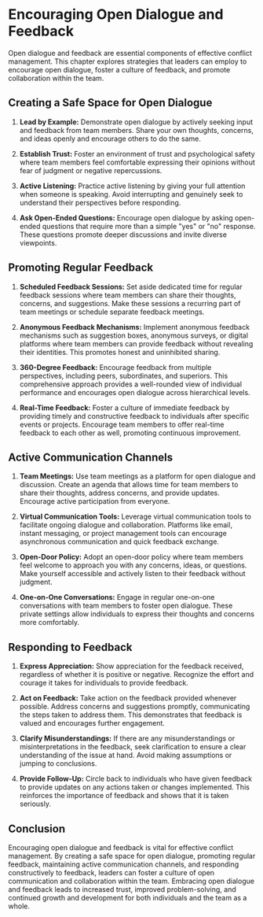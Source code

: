 Encouraging Open Dialogue and Feedback
===============================================

Open dialogue and feedback are essential components of effective conflict management. This chapter explores strategies that leaders can employ to encourage open dialogue, foster a culture of feedback, and promote collaboration within the team.

**Creating a Safe Space for Open Dialogue**
-------------------------------------------

1. **Lead by Example:** Demonstrate open dialogue by actively seeking input and feedback from team members. Share your own thoughts, concerns, and ideas openly and encourage others to do the same.

2. **Establish Trust:** Foster an environment of trust and psychological safety where team members feel comfortable expressing their opinions without fear of judgment or negative repercussions.

3. **Active Listening:** Practice active listening by giving your full attention when someone is speaking. Avoid interrupting and genuinely seek to understand their perspectives before responding.

4. **Ask Open-Ended Questions:** Encourage open dialogue by asking open-ended questions that require more than a simple "yes" or "no" response. These questions promote deeper discussions and invite diverse viewpoints.

**Promoting Regular Feedback**
------------------------------

1. **Scheduled Feedback Sessions:** Set aside dedicated time for regular feedback sessions where team members can share their thoughts, concerns, and suggestions. Make these sessions a recurring part of team meetings or schedule separate feedback meetings.

2. **Anonymous Feedback Mechanisms:** Implement anonymous feedback mechanisms such as suggestion boxes, anonymous surveys, or digital platforms where team members can provide feedback without revealing their identities. This promotes honest and uninhibited sharing.

3. **360-Degree Feedback:** Encourage feedback from multiple perspectives, including peers, subordinates, and superiors. This comprehensive approach provides a well-rounded view of individual performance and encourages open dialogue across hierarchical levels.

4. **Real-Time Feedback:** Foster a culture of immediate feedback by providing timely and constructive feedback to individuals after specific events or projects. Encourage team members to offer real-time feedback to each other as well, promoting continuous improvement.

**Active Communication Channels**
---------------------------------

1. **Team Meetings:** Use team meetings as a platform for open dialogue and discussion. Create an agenda that allows time for team members to share their thoughts, address concerns, and provide updates. Encourage active participation from everyone.

2. **Virtual Communication Tools:** Leverage virtual communication tools to facilitate ongoing dialogue and collaboration. Platforms like email, instant messaging, or project management tools can encourage asynchronous communication and quick feedback exchange.

3. **Open-Door Policy:** Adopt an open-door policy where team members feel welcome to approach you with any concerns, ideas, or questions. Make yourself accessible and actively listen to their feedback without judgment.

4. **One-on-One Conversations:** Engage in regular one-on-one conversations with team members to foster open dialogue. These private settings allow individuals to express their thoughts and concerns more comfortably.

**Responding to Feedback**
--------------------------

1. **Express Appreciation:** Show appreciation for the feedback received, regardless of whether it is positive or negative. Recognize the effort and courage it takes for individuals to provide feedback.

2. **Act on Feedback:** Take action on the feedback provided whenever possible. Address concerns and suggestions promptly, communicating the steps taken to address them. This demonstrates that feedback is valued and encourages further engagement.

3. **Clarify Misunderstandings:** If there are any misunderstandings or misinterpretations in the feedback, seek clarification to ensure a clear understanding of the issue at hand. Avoid making assumptions or jumping to conclusions.

4. **Provide Follow-Up:** Circle back to individuals who have given feedback to provide updates on any actions taken or changes implemented. This reinforces the importance of feedback and shows that it is taken seriously.

**Conclusion**
--------------

Encouraging open dialogue and feedback is vital for effective conflict management. By creating a safe space for open dialogue, promoting regular feedback, maintaining active communication channels, and responding constructively to feedback, leaders can foster a culture of open communication and collaboration within the team. Embracing open dialogue and feedback leads to increased trust, improved problem-solving, and continued growth and development for both individuals and the team as a whole.
